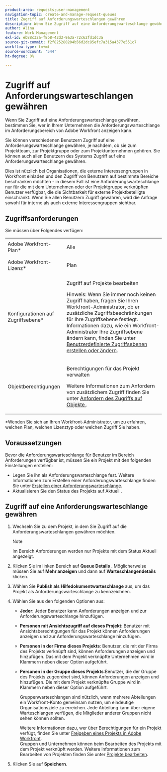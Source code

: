 ```yaml
---
product-area: requests;user-management
navigation-topic: create-and-manage-request-queues
title: Zugriff auf Anforderungswarteschlangen gewähren
description: Wenn Sie Zugriff auf eine Anforderungswarteschlange gewähren, bestimmen Sie, wer in Ihrem Unternehmen die Anforderungswarteschlange im Anforderungsbereich von Adobe Workfront anzeigen kann.
author: Alina
feature: Work Management
exl-id: eb88c32a-f8b8-42d3-9a3a-72c62fd1dc3a
source-git-commit: f2f825280204b56d2dc85efc7a315a4377e551c7
workflow-type: tm+mt
source-wordcount: '544'
ht-degree: 0%

---
```


# Zugriff auf Anforderungswarteschlangen gewähren

Wenn Sie Zugriff auf eine Anforderungswarteschlange gewähren, bestimmen Sie, wer in Ihrem Unternehmen die Anforderungswarteschlange im Anforderungsbereich von Adobe Workfront anzeigen kann.

Sie können verschiedenen Benutzern Zugriff auf eine Anforderungswarteschlange gewähren, je nachdem, ob sie zum Projektteam, zur Projektgruppe oder zum Projektunternehmen gehören. Sie können auch allen Benutzern des Systems Zugriff auf eine Anforderungswarteschlange gewähren. 

Dies ist nützlich bei Organisationen, die externe Interessengruppen in Workfront einladen und den Zugriff von Benutzern auf bestimmte Bereiche beschränken möchten - in diesem Fall ist eine Anforderungswarteschlange nur für die mit dem Unternehmen oder der Projektgruppe verknüpften Benutzer verfügbar, die die Sichtbarkeit für externe Projektbeteiligte einschränkt. Wenn Sie allen Benutzern Zugriff gewähren, wird die Anfrage sowohl für interne als auch externe Interessengruppen sichtbar.

## Zugriffsanforderungen

Sie müssen über Folgendes verfügen:

<table style="table-layout:auto"> 
 <col> 
 <col> 
 <tbody> 
  <tr> 
   <td role="rowheader">Adobe Workfront-Plan*</td> 
   <td> <p>Alle </p> </td> 
  </tr> 
  <tr> 
   <td role="rowheader">Adobe Workfront-Lizenz*</td> 
   <td> <p>Plan </p> </td> 
  </tr> 
  <tr> 
   <td role="rowheader">Konfigurationen auf Zugriffsebene*</td> 
   <td> <p>Zugriff auf Projekte bearbeiten</p> <p>Hinweis: Wenn Sie immer noch keinen Zugriff haben, fragen Sie Ihren Workfront-Administrator, ob er zusätzliche Zugriffsbeschränkungen für Ihre Zugriffsebene festlegt. Informationen dazu, wie ein Workfront-Administrator Ihre Zugriffsebene ändern kann, finden Sie unter <a href="../../../administration-and-setup/add-users/configure-and-grant-access/create-modify-access-levels.md" class="MCXref xref">Benutzerdefinierte Zugriffsebenen erstellen oder ändern</a>.</p> </td> 
  </tr> 
  <tr> 
   <td role="rowheader">Objektberechtigungen</td> 
   <td> <p> Berechtigungen für das Projekt verwalten</p> <p>Weitere Informationen zum Anfordern von zusätzlichem Zugriff finden Sie unter <a href="../../../workfront-basics/grant-and-request-access-to-objects/request-access.md" class="MCXref xref">Anfordern des Zugriffs auf Objekte </a>.</p> </td> 
  </tr> 
 </tbody> 
</table>

&#42;Wenden Sie sich an Ihren Workfront-Administrator, um zu erfahren, welchen Plan, welchen Lizenztyp oder welchen Zugriff Sie haben.

## Voraussetzungen

Bevor die Anforderungswarteschlange für Benutzer im Bereich Anforderungen verfügbar ist, müssen Sie ein Projekt mit den folgenden Einstellungen erstellen:

* Legen Sie ihn als Anforderungswarteschlange fest. Weitere Informationen zum Erstellen einer Anforderungswarteschlange finden Sie unter [Erstellen einer Anforderungswarteschlange](../../../manage-work/requests/create-and-manage-request-queues/create-request-queue.md).
* Aktualisieren Sie den Status des Projekts auf Aktuell .

## Zugriff auf eine Anforderungswarteschlange gewähren

1. Wechseln Sie zu dem Projekt, in dem Sie Zugriff auf die Anforderungswarteschlangen gewähren möchten.

   >[!NOTE]
   >
   >Im Bereich Anforderungen werden nur Projekte mit dem Status Aktuell angezeigt.

1. Klicken Sie im linken Bereich auf **Queue Details** . Möglicherweise müssen Sie auf **Mehr anzeigen** und dann auf **Warteschlangendetails** klicken.
1. Wählen Sie **Publish als Hilfedokumentwarteschlange** aus, um das Projekt als Anforderungswarteschlange zu kennzeichnen.
1. Wählen Sie aus den folgenden Optionen aus:

   * **Jeder**: Jeder Benutzer kann Anforderungen anzeigen und zur Anforderungswarteschlange hinzufügen.
   * **Personen mit Ansichtszugriff auf dieses Projekt**: Benutzer mit Ansichtsberechtigungen für das Projekt können Anforderungen anzeigen und zur Anforderungswarteschlange hinzufügen. 
   * **Personen in der Firma dieses Projekts**: Benutzer, die mit der Firma des Projekts verknüpft sind, können Anforderungen anzeigen und hinzufügen. Das mit dem Projekt verknüpfte Unternehmen wird in Klammern neben dieser Option aufgeführt. 
   * **Personen in der Gruppe dieses Projekts**:Benutzer, die der Gruppe des Projekts zugeordnet sind, können Anforderungen anzeigen und hinzufügen. Die mit dem Projekt verknüpfte Gruppe wird in Klammern neben dieser Option aufgeführt.

     Gruppenwarteschlangen sind nützlich, wenn mehrere Abteilungen ein Workfront-Konto gemeinsam nutzen, um eindeutige Organisationsziele zu erreichen. Jede Abteilung kann über eigene Warteschlangen verfügen, die Mitglieder anderer Gruppen nicht sehen können sollten.

     Weitere Informationen dazu, wer über Berechtigungen für ein Projekt verfügt, finden Sie unter [Freigeben eines Projekts in Adobe Workfront](../../../workfront-basics/grant-and-request-access-to-objects/share-a-project.md).\
     Gruppen und Unternehmen können beim Bearbeiten des Projekts mit dem Projekt verknüpft werden. Weitere Informationen zum Bearbeiten von Projekten finden Sie unter [Projekte bearbeiten](../../../manage-work/projects/manage-projects/edit-projects.md).

1. Klicken Sie auf **Speichern**.

